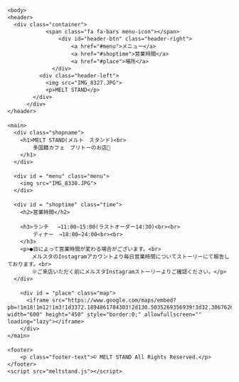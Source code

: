 <!-- <!DOCTYPE html> -->
<html>
  <head>
    <meta charset="utf-8">
<!--     <title>MELTSTAND</title> -->
    <link rel="stylesheet" href="meltstand.css">
    <link rel="stylesheet" href="meltstand-res.css">
<!-- フォントサンプルシート  -->
<!-- <link href="https://fonts.googleapis.com/css?family=Noto+Serif+JP|Open+Sans&display=swap" rel="stylesheet"> -->
  </head>


    <body>
    <header>
      <div class="container">
                <span class="fa fa-bars menu-icon"></span>
                    <div id="header-btn" class="header-right">
                        <a href="#menu">メニュー</a>
                        <a href="#shoptime">営業時間</a>
                        <a href="#place">場所</a>
                  </div>
              <div class="header-left">
                <img src="IMG_8327.JPG">
                <p>MELT STAND</p>
            </div>
          </div>
    </header>

    <main>
      <div class="shopname">
        <h1>MELT STAND(メルト　スタンド)<br>
            多国籍カフェ　ブリトーのお店🌯
        </h1>
      </div>

      <div id = "menu" class="menu">
        <img src="IMG_8330.JPG">
      </div>

      <div id = "shoptime" class="time">
        <h2>営業時間</h2>

        <h3>ランチ　 →11:00~15:00(ラストオーダー14:30)<br><br>
            ディナー　→18:00~24:00<br><br>
        </h3>
        <p>●日によって営業時間が変わる場合がございます。<br>
          　メルスタのInstagramアカウントより毎日営業時間についてストーリーにて報告しております。<br>
          　※ご来店いただく前にメルスタInstagramストーリーよりご確認ください。</p>
      </div>

        <div id = "place" class="map">
          <iframe src="https://www.google.com/maps/embed?pb=!1m18!1m12!1m3!1d3372.1894861784303!2d130.5035269356939!3d32.30676266734095!2m3!1f0!2f0!3f0!3m2!1i1024!2i768!4f13.1!3m3!1m2!1s0x353f9a30ec51c52f%3A0x28fcffac7758d3ce!2z44CSODY5LTU0NTEg54aK5pys55yM6JGm5YyX6YOh6Iqm5YyX55S66YGT5bed5YaF77yW4oiS77yR77yT!5e0!3m2!1sja!2sjp!4v1629279278554!5m2!1sja!2sjp" width="600" height="450" style="border:0;" allowfullscreen="" loading="lazy"></iframe>
        </div>
    </main>

    <footer>
        <p class="footer-text">© MELT STAND All Rights Reserved.</p>
    </footer>
    <script src="meltstand.js"></script>
  </body>

</html>
